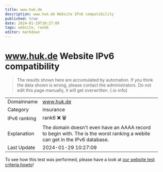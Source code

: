 ```yaml
---
title: www.huk.de
description: www.huk.de Website IPv6 compatibility
published: true
date: 2024-01-29T10:27:09
tags: website, rank6
editor: markdown
---
```


# www.huk.de Website IPv6 compatibility

> The results shown here are accumulated by automation. If you think the data shown is wrong, please contact the administrators. 
> Do not edit this page manually, it will get overwritten.
{.is-info}


|   |   |
| - | - |
| Domainname | www.huk.de
| Category | insurance |
| IPv6 ranking | rank6 :x: :wastebasket: |
| Explanation | The domain doesn't even have an AAAA record to begin with. The is the worst ranking a webite can get in the IPv6 database. |
| Last Update | 2024-01-29 10:27:09 |

To see how this test was performed, please have a look at [our website test criteria howto](/howto/testcriteria/website)!

